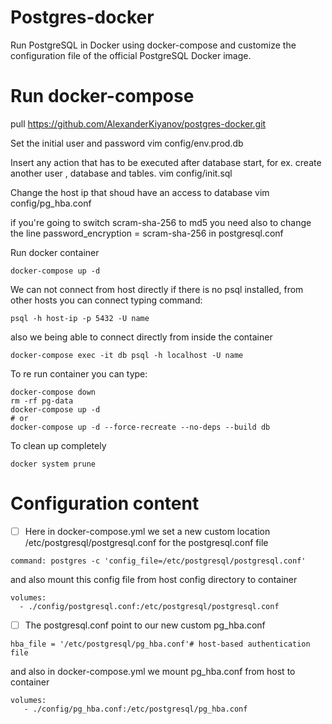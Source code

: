 Postgres-docker
=======================

Run PostgreSQL in Docker using docker-compose and customize the configuration file of the official PostgreSQL Docker image.


Run docker-compose
=======================

pull https://github.com/AlexanderKiyanov/postgres-docker.git

Set the initial user and password
vim config/env.prod.db

Insert any action that has to be executed after database start, for ex. create another user , database and tables.
vim config/init.sql

Change the host ip that shoud have an access to database
vim config/pg_hba.conf

if you're going to switch scram-sha-256 to md5 you need also to change the line password_encryption = scram-sha-256 in postgresql.conf

Run docker container
```
docker-compose up -d
```

We can not connect from host directly if there is no psql installed, from other hosts you can connect typing command:
```
psql -h host-ip -p 5432 -U name
```

also we being able to connect directly from inside the container
```
docker-compose exec -it db psql -h localhost -U name
```

To re run container you can type:
```
docker-compose down
rm -rf pg-data
docker-compose up -d
# or
docker-compose up -d --force-recreate --no-deps --build db
```

To clean up completely
```
docker system prune
```


Configuration content
=======================

- [ ] Here in docker-compose.yml we set a new custom location /etc/postgresql/postgresql.conf for the postgresql.conf file
```
command: postgres -c 'config_file=/etc/postgresql/postgresql.conf'
```

and also mount this config file from host config directory to container
```
volumes:
  - ./config/postgresql.conf:/etc/postgresql/postgresql.conf
```

- [ ] The postgresql.conf point to our new custom pg_hba.conf
```
hba_file = '/etc/postgresql/pg_hba.conf'# host-based authentication file
```
and also in docker-compose.yml we mount pg_hba.conf from host to container
```
volumes:
   - ./config/pg_hba.conf:/etc/postgresql/pg_hba.conf
```



